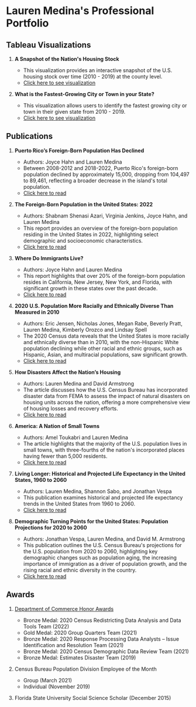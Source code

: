 # Lauren Medina's Professional Portfolio

## Tableau Visualizations
1. **A Snapshot of the Nation's Housing Stock**
   - This visualization provides an interactive snapshot of the U.S. housing stock over time (2010 - 2019) at the county level.
   - [Click here to see visualization](https://www.census.gov/library/visualizations/interactive/nations-housing-stock-snapshot.html)
     
2. **What is the Fastest-Growing City or Town in your State?**
   - This visualization allows users to identify the fastest growing city or town in their given state from 2010 - 2019.
   - [Click here to see visualization](https://www.census.gov/library/visualizations/interactive/fastest-growing-city.html)
     
## Publications
1. **Puerto Rico’s Foreign-Born Population Has Declined**  
   - Authors: Joyce Hahn and Lauren Medina
   - Between 2008-2012 and 2018-2022, Puerto Rico's foreign-born population declined by approximately 15,000, dropping from 104,497 to 89,461, reflecting a broader decrease in the island's total population.
   - [Click here to read](https://www.census.gov/library/stories/2024/05/foreign-born-population-puerto-rico.html)
     
2. **The Foreign-Born Population in the United States: 2022**  
   - Authors: Shabnam Shenasi Azari, Virginia Jenkins, Joyce Hahn, and Lauren Medina
   - This report provides an overview of the foreign-born population residing in the United States in 2022, highlighting select demographic and socioeconomic characteristics.
   - [Click here to read](https://www.census.gov/library/publications/2024/acs/acsbr-019.html)

3. **Where Do Immigrants Live?**  
   - Authors: Joyce Hahn and Lauren Medina
   - This report highlights that over 20% of the foreign-born population resides in California, New Jersey, New York, and Florida, with significant growth in these states over the past decade.
   - [Click here to read](https://www.census.gov/library/stories/2024/04/where-do-immigrants-live.html)

4.  **2020 U.S. Population More Racially and Ethnically Diverse Than Measured in 2010**
    - Authors: Eric Jensen, Nicholas Jones, Megan Rabe, Beverly Pratt, Lauren Medina, Kimberly Orozco and Lindsay Spell
    - The 2020 Census data reveals that the United States is more racially and ethnically diverse than in 2010, with the non-Hispanic White population declining while other racial and ethnic groups, such as Hispanic, Asian, and multiracial populations, saw significant growth.
    - [Click here to read](https://www.census.gov/library/stories/2021/08/2020-united-states-population-more-racially-ethnically-diverse-than-2010.html)

5.  **How Disasters Affect the Nation’s Housing**  
    - Authors: Lauren Medina and David Armstrong
    - The article discusses how the U.S. Census Bureau has incorporated disaster data from FEMA to assess the impact of natural disasters on housing units across the nation, offering a more comprehensive view of housing losses and recovery efforts.
    - [Click here to read](https://www.census.gov/library/stories/2020/05/how-disasters-affect-the-nations-housing.html)

6.  **America: A Nation of Small Towns**  
    - Authors: Amel Toukabri and Lauren Medina
    - The article highlights that the majority of the U.S. population lives in small towns, with three-fourths of the nation's incorporated places having fewer than 5,000 residents.
    - [Click here to read](https://www.census.gov/library/stories/2020/05/america-a-nation-of-small-towns.html#:~:text=Of%20the%20nation's%20328.2%20million,had%20fewer%20than%20500%20people.)

7.  **Living Longer: Historical and Projected Life Expectancy in the United States, 1960 to 2060**  
    - Authors: Lauren Medina, Shannon Sabo, and Jonathan Vespa
    - This publication examines historical and projected life expectancy trends in the United States from 1960 to 2060.
    - [Click here to read](https://www.census.gov/content/dam/Census/library/publications/2020/demo/p25-1145.pdf)

8.  **Demographic Turning Points for the United States: Population Projections for 2020 to 2060**  
    - Authors: Jonathan Vespa, Lauren Medina, and David M. Armstrong
    - This publication outlines the U.S. Census Bureau's projections for the U.S. population from 2020 to 2060, highlighting key demographic changes such as population aging, the increasing importance of immigration as a driver of population growth, and the rising racial and ethnic diversity in the country.
    - [Click here to read](https://www.census.gov/content/dam/Census/library/publications/2020/demo/p25-1144.pdf)


## Awards
1. [Department of Commerce Honor Awards](https://www.commerce.gov/hr/practitioners/performance-management/awards/honor-awards-program#:~:text=The%20Gold%20and%20Silver%20Medals,Secretarial%20Officer%20for%20superior%20performance.)
   - Bronze Medal: 2020 Census Redistricting Data Analysis and Data Tools Team (2022)
   - Gold Medal: 2020 Group Quarters Team (2021)
   - Bronze Medal: 2020 Response Processing Data Analysts – Issue Identification and Resolution Team (2021)
   - Bronze Medal: 2020 Census Demographic Data Review Team (2021)
   - Bronze Medal: Estimates Disaster Team (2019)

2. Census Bureau Population Division Employee of the Month
   - Group (March 2021)
   - Individual (November 2019)

3. Florida State University Social Science Scholar (December 2015)

